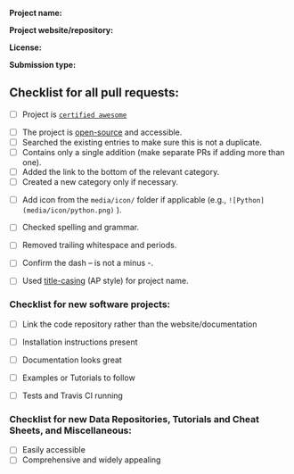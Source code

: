 <!-- Thank you for contributing to our list! -->
<!-- Please write a DESCRIPTIVE TITLE for the pull request and commits. -->


__Project name:__

__Project website/repository:__

__License:__

__Submission type:__
<!-- Submission type can be one of "New Software Project", "New Data Repository", "New Tutorial or Cheat Sheet", "New Miscellaneous", or "Fix/update existing entry" -->


<!-- In the following checklist, an empty check-box is "[ ]", a checked check-box is "[x]". You can also interactively click the boxes once the PR is submitted. -->

## Checklist for all pull requests:
<!-- If adding a project to the list, make sure it fulfills the following criteria. -->

<!-- Make sure it's "certified awesome"! -->
- [ ] Project is [`certified awesome`](../awesome.md)

<!-- General requirements -->
- [ ] The project is [open-source](https://opensource.org/licenses/alphabetical) and accessible.
- [ ] Searched the existing entries to make sure this is not a duplicate.
- [ ] Contains only a single addition (make separate PRs if adding more than one).
- [ ] Added the link to the bottom of the relevant category.
- [ ] Created a new category only if necessary.

<!-- Formatting criteria -->
- [ ] Add icon from the `media/icon/` folder if applicable (e.g., `![Python](media/icon/python.png)` ).
- [ ] Checked spelling and grammar.
- [ ] Removed trailing whitespace and periods.
- [ ] Confirm the dash – is not a minus -.
- [ ] Used [title-casing](https://apastyle.apa.org/style-grammar-guidelines/capitalization/title-case) (AP style) for project name.


### Checklist for new software projects:

- [ ] Link the code repository rather than the website/documentation
- [ ] Installation instructions present
- [ ] Documentation looks great
- [ ] Examples or Tutorials to follow
- [ ] Tests and Travis CI running


### Checklist for new Data Repositories, Tutorials and Cheat Sheets, and Miscellaneous:

- [ ] Easily accessible
- [ ] Comprehensive and widely appealing
